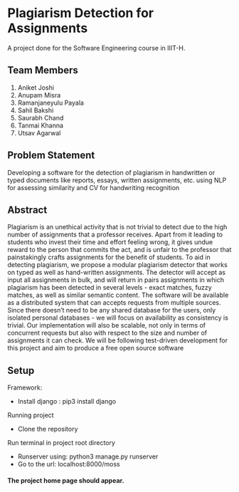 # Plagiarism Detection for Assignments
A project done for the Software Engineering course in IIIT-H.

## Team Members
1. Aniket Joshi
2. Anupam Misra
3. Ramanjaneyulu Payala
4. Sahil Bakshi
5. Saurabh Chand
6. Tanmai Khanna
7. Utsav Agarwal 

## Problem Statement
Developing a software for the detection of plagiarism in handwritten or typed documents like reports, essays, written assignments, etc. using NLP for assessing similarity and CV for handwriting recognition

## Abstract
Plagiarism is an unethical activity that is not trivial to detect due to the high number of assignments that a professor receives. Apart from it leading to students who invest their time and effort feeling wrong, it gives undue reward to the person that commits the act, and is unfair to the professor that painstakingly crafts assignments for the benefit of students. To aid in detecting plagiarism, we propose a modular plagiarism detector that works on typed as well as hand-written assignments. The detector will accept as input all assignments in bulk, and will return in pairs assignments in which plagiarism has been detected in several levels - exact matches, fuzzy matches, as well as similar semantic content. The software will be available as a distributed system that can accepts requests from multiple sources. Since there doesn’t need to be any shared database for the users, only isolated personal databases - we will focus on availability as consistency is trivial. Our implementation will also be scalable, not only in terms of concurrent requests but also with respect to the size and number of assignments it can check. We will be following test-driven development for this project and aim to produce a free open source software 


## Setup
Framework:
* Install django : pip3 install django

Running project
* Clone the repository
 
 Run terminal in project root directory
* Runserver using: python3 manage.py runserver
* Go to the url: localhost:8000/moss

#### The project home page should appear.
